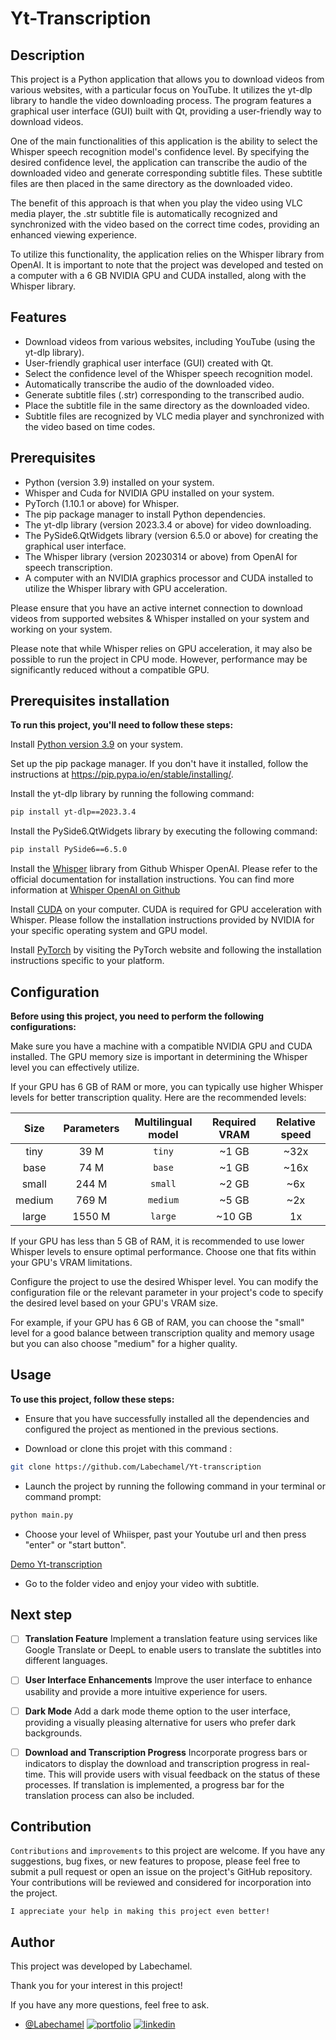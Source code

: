 
# Yt-Transcription

## Description

This project is a Python application that allows you to download videos from various websites, with a particular focus on YouTube. It utilizes the yt-dlp library to handle the video downloading process. The program features a graphical user interface (GUI) built with Qt, providing a user-friendly way to download videos.

One of the main functionalities of this application is the ability to select the Whisper speech recognition model's confidence level. By specifying the desired confidence level, the application can transcribe the audio of the downloaded video and generate corresponding subtitle files. These subtitle files are then placed in the same directory as the downloaded video.

The benefit of this approach is that when you play the video using VLC media player, the .str subtitle file is automatically recognized and synchronized with the video based on the correct time codes, providing an enhanced viewing experience.

To utilize this functionality, the application relies on the Whisper library from OpenAI. It is important to note that the project was developed and tested on a computer with a 6 GB NVIDIA GPU and CUDA installed, along with the Whisper library.



## Features

- Download videos from various websites, including YouTube (using the yt-dlp library).
- User-friendly graphical user interface (GUI) created with Qt.
- Select the confidence level of the Whisper speech recognition model.
- Automatically transcribe the audio of the downloaded video.
- Generate subtitle files (.str) corresponding to the transcribed audio.
- Place the subtitle file in the same directory as the downloaded video.
- Subtitle files are recognized by VLC media player and synchronized with the video based on time codes.


## Prerequisites

- Python (version 3.9) installed on your system.
- Whisper and Cuda for NVIDIA GPU installed on your system.
- PyTorch (1.10.1 or above) for Whisper.
- The pip package manager to install Python dependencies.
- The yt-dlp library (version 2023.3.4 or above) for video downloading.
- The PySide6.QtWidgets library (version 6.5.0 or above) for creating the graphical user interface.
- The Whisper library (version 20230314 or above) from OpenAI for speech transcription.
- A computer with an NVIDIA graphics processor and CUDA installed to utilize the Whisper library with GPU acceleration.

Please ensure that you have an active internet connection to download videos from supported websites & Whisper installed on your system and working on your system. 

Please note that while Whisper relies on GPU acceleration, it may also be possible to run the project in CPU mode. However, performance may be significantly reduced without a compatible GPU.
## Prerequisites installation

**To run this project, you'll need to follow these steps:**

Install [Python version 3.9](https://www.python.org/downloads/) on your system.

Set up the pip package manager. If you don't have it installed, follow the instructions at https://pip.pypa.io/en/stable/installing/.

Install the yt-dlp library by running the following command:

```bash
pip install yt-dlp==2023.3.4
```

Install the PySide6.QtWidgets library by executing the following command:
```bash
pip install PySide6==6.5.0
```
Install the [Whisper](https://github.com/openai/whisper) library from Github Whisper OpenAI. Please refer to the official documentation for installation instructions. You can find more information at [Whisper OpenAI on Github](https://github.com/openai/whisper)

Install [CUDA](https://developer.nvidia.com/cuda-downloads?target_os=Windows&target_arch=x86_64&target_version=11) on your computer. CUDA is required for GPU acceleration with Whisper. Please follow the installation instructions provided by NVIDIA for your specific operating system and GPU model.

Install [PyTorch](https://pytorch.org/get-started/locally/) by visiting the PyTorch website and following the installation instructions specific to your platform.

## Configuration

**Before using this project, you need to perform the following configurations:**

Make sure you have a machine with a compatible NVIDIA GPU and CUDA installed. The GPU memory size is important in determining the Whisper level you can effectively utilize.

If your GPU has 6 GB of RAM or more, you can typically use higher Whisper levels for better transcription quality. Here are the recommended levels:

|  Size  | Parameters | Multilingual model | Required VRAM | Relative speed |
|:------:|:----------:|:------------------:|:-------------:|:--------------:|
|  tiny  |    39 M    |       `tiny`       |     ~1 GB     |      ~32x      |
|  base  |    74 M    |       `base`       |     ~1 GB     |      ~16x      |
| small  |   244 M    |       `small`      |     ~2 GB     |      ~6x       |
| medium |   769 M    |      `medium`      |     ~5 GB     |      ~2x       |
| large  |   1550 M   |      `large`       |    ~10 GB     |       1x       |

If your GPU has less than 5 GB of RAM, it is recommended to use lower Whisper levels to ensure optimal performance. Choose one that fits within your GPU's VRAM limitations.

Configure the project to use the desired Whisper level. You can modify the configuration file or the relevant parameter in your project's code to specify the desired level based on your GPU's VRAM size.

For example, if your GPU has 6 GB of RAM, you can choose the "small" level for a good balance between transcription quality and memory usage but you can also choose "medium" for a higher quality.
## Usage

**To use this project, follow these steps:**

- Ensure that you have successfully installed all the dependencies and configured the project as mentioned in the previous sections.

- Download or clone this projet with this command :
```bash
git clone https://github.com/Labechamel/Yt-transcription
```

- Launch the project by running the following command in your terminal or command prompt:
```bash
python main.py
```

- Choose your level of Whiisper, past your Youtube url and then press "enter" or  "start button".


[Demo Yt-transcription](https://github.com/Labechamel/Yt-transcription/blob/master/github_img/exemple.gif)


- Go to the folder video and enjoy your video with subtitle. 
## Next step



- [ ]  **Translation Feature**
Implement a translation feature using services like Google Translate or DeepL to enable users to translate the subtitles into different languages.

- [ ]  **User Interface Enhancements**
Improve the user interface to enhance usability and provide a more intuitive experience for users.

- [ ]  **Dark Mode**
Add a dark mode theme option to the user interface, providing a visually pleasing alternative for users who prefer dark backgrounds.

- [ ]  **Download and Transcription Progress**
Incorporate progress bars or indicators to display the download and transcription progress in real-time. This will provide users with visual feedback on the status of these processes. If translation is implemented, a progress bar for the translation process can also be included.
## Contribution

`Contributions` and `improvements` to this project are welcome. If you have any suggestions, bug fixes, or new features to propose, please feel free to submit a pull request or open an issue on the project's GitHub repository. Your contributions will be reviewed and considered for incorporation into the project.

`I appreciate your help in making this project even better!`
## Author

This project was developed by Labechamel. 

Thank you for your interest in this project!

If you have any more questions, feel free to ask.

- [@Labechamel](https://github.com/Labechamel)
[![portfolio](https://img.shields.io/badge/my_portfolio-000?style=for-the-badge&logo=ko-fi&logoColor=white)](https://simonbechu.me/)
[![linkedin](https://img.shields.io/badge/linkedin-0A66C2?style=for-the-badge&logo=linkedin&logoColor=white)](https://www.linkedin.com/in/bechu-simon/)
